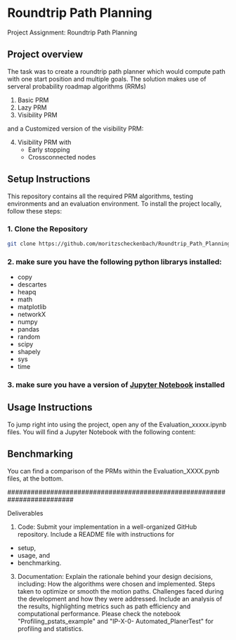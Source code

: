 # Roundtrip Path Planning
 
Project Assignment: Roundtrip Path Planning
 
## Project overview
The task was to create a roundtrip path planner which would compute path with one start position and multiple goals. The solution makes use of serveral probability roadmap algorithms (RRMs)
1. Basic PRM
2. Lazy PRM
3. Visibility PRM
 
and a Customized version of the visibility PRM:
 
4. Visibility PRM with
    - Early stopping
    - Crossconnected nodes
 
## Setup Instructions
 
This repository contains all the required PRM algorithms, testing environments and an evaluation environment. To install the project locally, follow these steps:
### 1. Clone the Repository
   ```sh
   git clone https://github.com/moritzscheckenbach/Roundtrip_Path_Planning
   ```
### 2. make sure you have the following python librarys installed:
- copy
- descartes
- heapq
- math
- matplotlib
- networkX
- numpy
- pandas
- random
- scipy
- shapely
- sys
- time
 
### 3. make sure you have a version of [Jupyter Notebook](https://jupyter.org/) installed
 
 
## Usage Instructions
 
To jump right into using the project, open any of the Evaluation_xxxxx.ipynb files. You will find a Jupyter Notebook with the following content:
 
 
 
## Benchmarking
 
You can find a comparison of the PRMs within the Evaluation_XXXX.pynb files, at the bottom.
 
 
#########################################################################
 
Deliverables
1. Code:
  Submit your implementation in a well-organized GitHub repository.
  Include a README file with instructions for
  - setup,
  - usage, and
  - benchmarking.
 
 
3. Documentation:
  Explain the rationale behind your design decisions, including:
  How the algorithms were chosen and implemented.
  Steps taken to optimize or smooth the motion paths.
  Challenges faced during the development and how they were addressed.
  Include an analysis of the results, highlighting metrics such as path efficiency and computational performance.
  Please check the notebook "Profiling_pstats_example" and "IP-X-0- Automated_PlanerTest" for profiling and statistics.